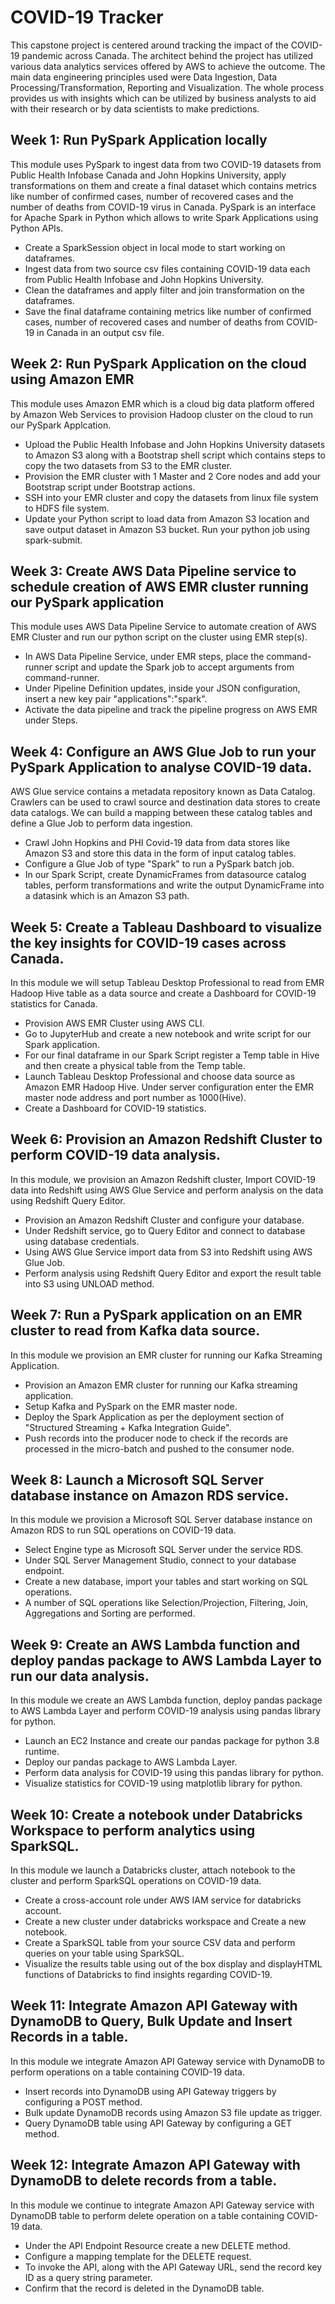 # COVID-19 Tracker
This capstone project is centered around tracking the impact of the COVID-19 pandemic across Canada. The architect behind the project has utilized various data analytics services offered by AWS to achieve the outcome. The main data engineering principles used were Data Ingestion, Data Processing/Transformation, Reporting and Visualization. The whole process provides us with insights which can be utilized by business analysts to aid with their research or by data scientists to make predictions.

## Week 1: Run PySpark Application locally
This module uses PySpark to ingest data from two COVID-19 datasets from Public Health Infobase Canada and John Hopkins University, apply transformations on them and create a final dataset which contains metrics like number of confirmed cases, number of recovered cases and the number of deaths from COVID-19 virus in Canada. PySpark is an interface for Apache Spark in Python which allows to write Spark Applications using Python APIs.

* Create a SparkSession object in local mode to start working on dataframes.
* Ingest data from two source csv files containing COVID-19 data each from Public Health Infobase and John Hopkins University.
* Clean the dataframes and apply filter and join transformation on the dataframes.
* Save the final dataframe containing metrics like number of confirmed cases, number of recovered cases and number of deaths from COVID-19 in Canada in an output csv file.

## Week 2: Run PySpark Application on the cloud using Amazon EMR
This module uses Amazon EMR which is a cloud big data platform offered by Amazon Web Services to provision Hadoop cluster on the cloud to run our PySpark Applcation.

* Upload the Public Health Infobase and John Hopkins University datasets to Amazon S3 along with a Bootstrap shell script which contains steps to copy the two datasets from S3 to the EMR cluster.
* Provision the EMR cluster with 1 Master and 2 Core nodes and add your Bootstrap script under Bootstrap actions.
* SSH into your EMR cluster and copy the datasets from linux file system to HDFS file system.
* Update your Python script to load data from Amazon S3 location and save output dataset in Amazon S3 bucket. Run your python job using spark-submit.

## Week 3: Create AWS Data Pipeline service to schedule creation of AWS EMR cluster running our PySpark application
This module uses AWS Data Pipeline Service to automate creation of AWS EMR Cluster and run our python script on the cluster using EMR step(s).

* In AWS Data Pipeline Service, under EMR steps, place the command-runner script and update the Spark job to accept arguments from command-runner.
* Under Pipeline Definition updates, inside your JSON configuration, insert a new key pair "applications":"spark".
* Activate the data pipeline and track the pipeline progress on AWS EMR under Steps.

## Week 4: Configure an AWS Glue Job to run your PySpark Application to analyse COVID-19 data.
AWS Glue service contains a metadata repository known as Data Catalog. Crawlers can be used to crawl source and destination data stores to create data catalogs. We can build a mapping between these catalog tables and define a Glue Job to perform data ingestion.

* Crawl John Hopkins and PHI Covid-19 data from data stores like Amazon S3 and store this data in the form of input catalog tables.
* Configure a Glue Job of type "Spark" to run a PySpark batch job. 
* In our Spark Script, create DynamicFrames from datasource catalog tables, perform transformations and write the output DynamicFrame into a datasink which is an Amazon S3 path.

## Week 5: Create a Tableau Dashboard to visualize the key insights for COVID-19 cases across Canada.
In this module we will setup Tableau Desktop Professional to read from EMR Hadoop Hive table as a data source and create a Dashboard for COVID-19 statistics for Canada.

* Provision AWS EMR Cluster using AWS CLI.
* Go to JupyterHub and create a new notebook and write script for our Spark application.
* For our final dataframe in our Spark Script register a Temp table in Hive and then create a physical table from the Temp table. 
* Launch Tableau Desktop Professional and choose data source as Amazon EMR Hadoop Hive. Under server configuration enter the EMR master node address and port number as 1000(Hive).
* Create a Dashboard for COVID-19 statistics.

## Week 6: Provision an Amazon Redshift Cluster to perform COVID-19 data analysis.
In this module, we provision an Amazon Redshift cluster, Import COVID-19 data into Redshift using AWS Glue Service and perform analysis on the data using Redshift Query Editor.

* Provision an Amazon Redshift Cluster and configure your database.
* Under Redshift service, go to Query Editor and connect to database using database credentials.
* Using AWS Glue Service import data from S3 into Redshift using AWS Glue Job.
* Perform analysis using Redshift Query Editor and export the result table into S3 using UNLOAD method.

## Week 7: Run a PySpark application on an EMR cluster to read from Kafka data source.
In this module we provision an EMR cluster for running our Kafka Streaming Application.

* Provision an Amazon EMR cluster for running our Kafka streaming application.
* Setup Kafka and PySpark on the EMR master node.
* Deploy the Spark Application as per the deployment section of "Structured Streaming + Kafka Integration Guide".
* Push records into the producer node to check if the records are processed in the micro-batch and pushed to the consumer node.

## Week 8: Launch a Microsoft SQL Server database instance on Amazon RDS service.
In this module we provision a Microsoft SQL Server database instance on Amazon RDS to run SQL operations on COVID-19 data.

* Select Engine type as Microsoft SQL Server under the service RDS.
* Under SQL Server Management Studio, connect to your database endpoint.
* Create a new database, import your tables and start working on SQL operations.
* A number of SQL operations like Selection/Projection, Filtering, Join, Aggregations and Sorting are performed.

## Week 9: Create an AWS Lambda function and deploy pandas package to AWS Lambda Layer to run our data analysis. 
In this module we create an AWS Lambda function, deploy pandas package to AWS Lambda Layer and perform COVID-19 analysis using pandas library for python.

* Launch an EC2 Instance and create our pandas package for python 3.8 runtime.
* Deploy our pandas package to AWS Lambda Layer.
* Perform data analysis for COVID-19 using this pandas library for python.
* Visualize statistics for COVID-19 using matplotlib library for python.

## Week 10: Create a notebook under Databricks Workspace to perform analytics using SparkSQL.
In this module we launch a Databricks cluster, attach notebook to the cluster and perform SparkSQL operations on COVID-19 data.

* Create a cross-account role under AWS IAM service for databricks account.
* Create a new cluster under databricks workspace and Create a new notebook.
* Create a SparkSQL table from your source CSV data and perform queries on your table using SparkSQL.
* Visualize the results table using out of the box display and displayHTML functions of Databricks to find insights regarding COVID-19.

## Week 11: Integrate Amazon API Gateway with DynamoDB to Query, Bulk Update and Insert Records in a table.
In this module we integrate Amazon API Gateway service with DynamoDB to perform operations on a table containing COVID-19 data.

* Insert records into DynamoDB using API Gateway triggers by configuring a POST method.
* Bulk update DynamoDB records using Amazon S3 file update as trigger.
* Query DynamoDB table using API Gateway by configuring a GET method.

## Week 12: Integrate Amazon API Gateway with DynamoDB to delete records from a table.
In this module we continue to integrate Amazon API Gateway service with DynamoDB table to perform delete operation on a table containing COVID-19 data.

* Under the API Endpoint Resource create a new DELETE method.
* Configure a mapping template for the DELETE request.
* To invoke the API, along with the API Gateway URL, send the record key ID as a query string parameter.
* Confirm that the record is deleted in the DynamoDB table.
